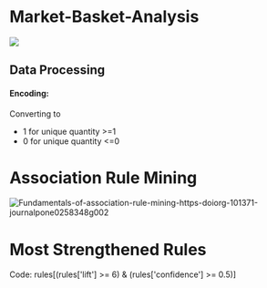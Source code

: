 # Market-Basket-Analysis
<img src="https://miro.medium.com/max/2880/1*DHfQvlMVBaJCHpYmj1kmCw.png">

##  Data Processing

  
  <h4>Encoding:</h4> Converting to
  

- 1 for unique quantity >=1
- 0 for unique quantity <=0


<h1> Association Rule Mining
</h1>

![Fundamentals-of-association-rule-mining-https-doiorg-101371-journalpone0258348g002](https://user-images.githubusercontent.com/113231185/197386047-8b43b1fe-d08b-421f-8de6-30f10be01ac7.png)

<h1>
  Most Strengthened Rules
  </h1

Code:
  rules[(rules['lift'] >= 6) &
        (rules['confidence'] >= 0.5)]

